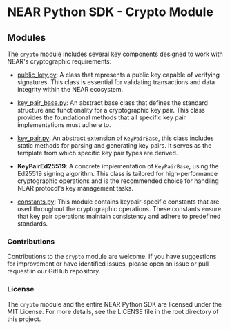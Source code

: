 # NEAR Python SDK - Crypto Module

## Modules

The `crypto` module includes several key components designed to work with NEAR's cryptographic requirements:

* [public_key.py](https://github.com/bpolania/near_api_py/blob/main/packages/crypto/src/public_key.py): A class that represents a public key capable of verifying signatures. This class is essential for validating transactions and data integrity within the NEAR ecosystem.

* [key_pair_base.py](https://github.com/bpolania/near_api_py/blob/main/packages/crypto/src/key_pair_base.py): An abstract base class that defines the standard structure and functionality for a cryptographic key pair. This class provides the foundational methods that all specific key pair implementations must adhere to.

* [key_pair.py](https://github.com/bpolania/near_api_py/blob/main/packages/crypto/src/key_pair.py): An abstract extension of `KeyPairBase`, this class includes static methods for parsing and generating key pairs. It serves as the template from which specific key pair types are derived.

* **KeyPairEd25519**: A concrete implementation of `KeyPairBase`, using the Ed25519 signing algorithm. This class is tailored for high-performance cryptographic operations and is the recommended choice for handling NEAR protocol's key management tasks.

- [constants.py](https://github.com/bpolania/near_api_py/blob/main/packages/crypto/src/constants.py): This module contains keypair-specific constants that are used throughout the cryptographic operations. These constants ensure that key pair operations maintain consistency and adhere to predefined standards.

### Contributions

Contributions to the `crypto` module are welcome. If you have suggestions for improvement or have identified issues, please open an issue or pull request in our GitHub repository.

### License

The `crypto` module and the entire NEAR Python SDK are licensed under the MIT License. For more details, see the LICENSE file in the root directory of this project.
